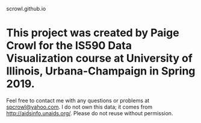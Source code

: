 scrowl.github.io
# This project was created by Paige Crowl for the IS590 Data Visualization course at University of Illinois, Urbana-Champaign in Spring 2019.
Feel free to contact me with any questions or problems at spcrowl@yahoo.com.
I do not own this data; it comes from http://aidsinfo.unaids.org/.
Please do not reuse without permission.


